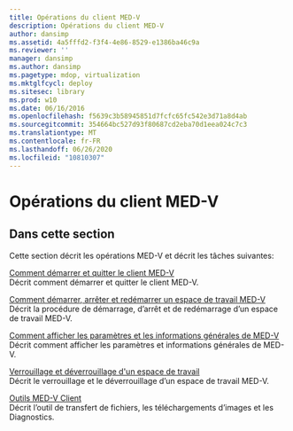 ```yaml
---
title: Opérations du client MED-V
description: Opérations du client MED-V
author: dansimp
ms.assetid: 4a5fffd2-f3f4-4e86-8529-e1386ba46c9a
ms.reviewer: ''
manager: dansimp
ms.author: dansimp
ms.pagetype: mdop, virtualization
ms.mktglfcycl: deploy
ms.sitesec: library
ms.prod: w10
ms.date: 06/16/2016
ms.openlocfilehash: f5639c3b58945851d7fcfc65fc542e3d71a8d4ab
ms.sourcegitcommit: 354664bc527d93f80687cd2eba70d1eea024c7c3
ms.translationtype: MT
ms.contentlocale: fr-FR
ms.lasthandoff: 06/26/2020
ms.locfileid: "10810307"
---
```

# Opérations du client MED-V


## Dans cette section


Cette section décrit les opérations MED-V et décrit les tâches suivantes:

<a href="" id="how-to-start-and-exit-the-med-v-client"></a>[Comment démarrer et quitter le client MED-V](how-to-start-and-exit-the-med-v-client.md)  
Décrit comment démarrer et quitter le client MED-V.

<a href="" id="how-to-start--stop--and-restart-a-med-v-workspace"></a>[Comment démarrer, arrêter et redémarrer un espace de travail MED-V](how-to-start-stop-and-restart-a-med-v-workspace.md)  
Décrit la procédure de démarrage, d’arrêt et de redémarrage d’un espace de travail MED-V.

<a href="" id="how-to-view-med-v-settings-and-general-information"></a>[Comment afficher les paramètres et les informations générales de MED-V](how-to-view-med-v-settings-and-general-information.md)  
Décrit comment afficher les paramètres et informations générales de MED-V.

<a href="" id="how-to-lock-and-unlock-a-workspace"></a>[Verrouillage et déverrouillage d'un espace de travail](how-to-lock-and-unlock-a-workspace.md)  
Décrit le verrouillage et le déverrouillage d’un espace de travail MED-V.

<a href="" id="med-v-client-tools"></a>[Outils MED-V Client](med-v-client-toolsv2.md)  
Décrit l’outil de transfert de fichiers, les téléchargements d’images et les Diagnostics.

 

 





